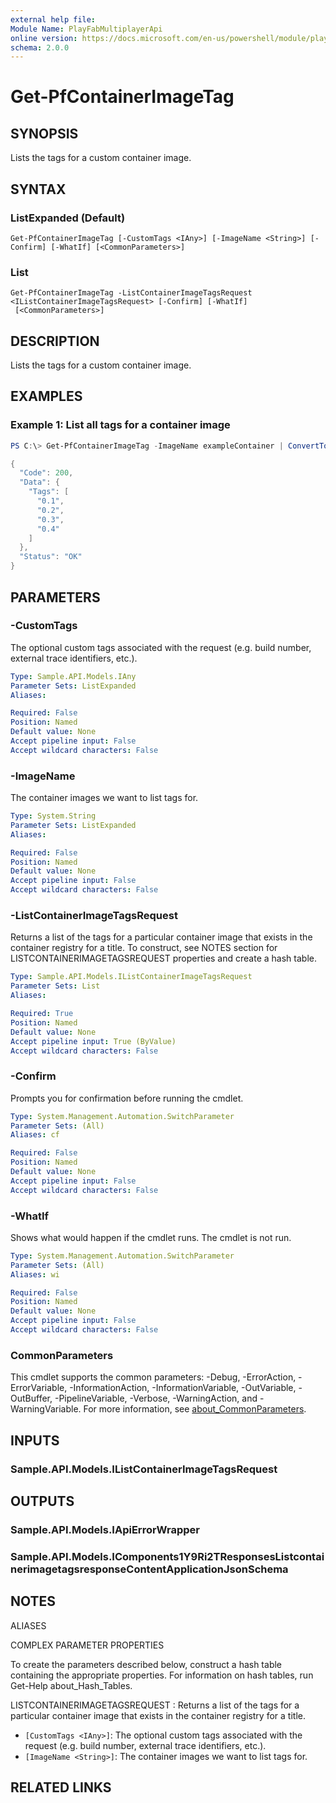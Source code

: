 ```yaml
---
external help file:
Module Name: PlayFabMultiplayerApi
online version: https://docs.microsoft.com/en-us/powershell/module/playfabmultiplayerapi/get-pfcontainerimagetag
schema: 2.0.0
---
```


# Get-PfContainerImageTag

## SYNOPSIS
Lists the tags for a custom container image.

## SYNTAX

### ListExpanded (Default)
```
Get-PfContainerImageTag [-CustomTags <IAny>] [-ImageName <String>] [-Confirm] [-WhatIf] [<CommonParameters>]
```

### List
```
Get-PfContainerImageTag -ListContainerImageTagsRequest <IListContainerImageTagsRequest> [-Confirm] [-WhatIf]
 [<CommonParameters>]
```

## DESCRIPTION
Lists the tags for a custom container image.

## EXAMPLES

### Example 1: List all tags for a container image
```powershell
PS C:\> Get-PfContainerImageTag -ImageName exampleContainer | ConvertTo-Json -depth 5

{
  "Code": 200,
  "Data": {
    "Tags": [
      "0.1",
      "0.2",
      "0.3",
      "0.4"
    ]
  },
  "Status": "OK"
}
```



## PARAMETERS

### -CustomTags
The optional custom tags associated with the request (e.g.
build number, external trace identifiers, etc.).

```yaml
Type: Sample.API.Models.IAny
Parameter Sets: ListExpanded
Aliases:

Required: False
Position: Named
Default value: None
Accept pipeline input: False
Accept wildcard characters: False
```

### -ImageName
The container images we want to list tags for.

```yaml
Type: System.String
Parameter Sets: ListExpanded
Aliases:

Required: False
Position: Named
Default value: None
Accept pipeline input: False
Accept wildcard characters: False
```

### -ListContainerImageTagsRequest
Returns a list of the tags for a particular container image that exists in the container registry for a title.
To construct, see NOTES section for LISTCONTAINERIMAGETAGSREQUEST properties and create a hash table.

```yaml
Type: Sample.API.Models.IListContainerImageTagsRequest
Parameter Sets: List
Aliases:

Required: True
Position: Named
Default value: None
Accept pipeline input: True (ByValue)
Accept wildcard characters: False
```

### -Confirm
Prompts you for confirmation before running the cmdlet.

```yaml
Type: System.Management.Automation.SwitchParameter
Parameter Sets: (All)
Aliases: cf

Required: False
Position: Named
Default value: None
Accept pipeline input: False
Accept wildcard characters: False
```

### -WhatIf
Shows what would happen if the cmdlet runs.
The cmdlet is not run.

```yaml
Type: System.Management.Automation.SwitchParameter
Parameter Sets: (All)
Aliases: wi

Required: False
Position: Named
Default value: None
Accept pipeline input: False
Accept wildcard characters: False
```

### CommonParameters
This cmdlet supports the common parameters: -Debug, -ErrorAction, -ErrorVariable, -InformationAction, -InformationVariable, -OutVariable, -OutBuffer, -PipelineVariable, -Verbose, -WarningAction, and -WarningVariable. For more information, see [about_CommonParameters](http://go.microsoft.com/fwlink/?LinkID=113216).

## INPUTS

### Sample.API.Models.IListContainerImageTagsRequest

## OUTPUTS

### Sample.API.Models.IApiErrorWrapper

### Sample.API.Models.IComponents1Y9Ri2TResponsesListcontainerimagetagsresponseContentApplicationJsonSchema

## NOTES

ALIASES

COMPLEX PARAMETER PROPERTIES

To create the parameters described below, construct a hash table containing the appropriate properties. For information on hash tables, run Get-Help about_Hash_Tables.


LISTCONTAINERIMAGETAGSREQUEST <IListContainerImageTagsRequest>: Returns a list of the tags for a particular container image that exists in the container registry for a title.
  - `[CustomTags <IAny>]`: The optional custom tags associated with the request (e.g. build number, external trace identifiers, etc.).
  - `[ImageName <String>]`: The container images we want to list tags for.

## RELATED LINKS

